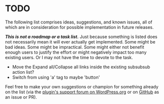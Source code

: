 # TODO

The following list comprises ideas, suggestions, and known issues, all of which are in consideration for possible implementation in future releases.

***This is not a roadmap or a task list.*** Just because something is listed does not necessarily mean it will ever actually get implemented. Some might be bad ideas. Some might be impractical. Some might either not benefit enough users to justify the effort or might negatively impact too many existing users. Or I may not have the time to devote to the task.

* Move the Expand all/Collapse all links inside the existing subsubsub action list?
* Switch from using 'a' tag to maybe 'button'

Feel free to make your own suggestions or champion for something already on the list (via the [plugin's support forum on WordPress.org](https://wordpress.org/support/plugin/expandable-dashboard-recent-comments/) or on [GitHub](https://github.com/coffee2code/expandable-dashboard-recent-comments/) as an issue or PR).
